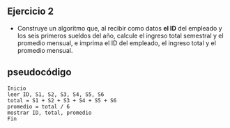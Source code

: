 ## Ejercicio 2

- Construye un algoritmo que, al recibir como datos **el ID** del empleado y los seis primeros sueldos del año, calcule el ingreso total semestral y el promedio mensual, e imprima el ID del empleado, el ingreso total y el promedio mensual.

## pseudocódigo 

```
Inicio
leer ID, S1, S2, S3, S4, S5, S6
total = S1 + S2 + S3 + S4 + S5 + S6
promedio = total / 6 
mostrar ID, total, promedio
Fin
```
